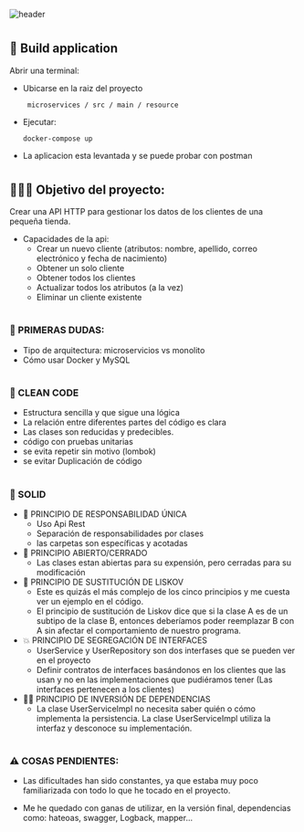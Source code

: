  

![header](https://capsule-render.vercel.app/api?text=Api%_%HTTP&fontColor=d6ace6 )
#
## 🔨 Build application 
Abrir una terminal:

- Ubicarse en la raiz del proyecto 
  ```
   microservices / src / main / resource 
   ```
- Ejecutar:
  ```
  docker-compose up
  ```
 - La aplicacion esta levantada y se puede probar con postman

#
## 👩🏽‍💻 Objetivo del proyecto:
 Crear una API HTTP para gestionar los datos de los clientes de una pequeña tienda.
  - Capacidades de la api: 
    - Crear un nuevo cliente (atributos: nombre, apellido, correo electrónico y fecha de nacimiento)
    - Obtener un solo cliente 
    - Obtener todos los clientes 
    - Actualizar todos los atributos (a la vez) 
    - Eliminar un cliente existente 
#
### 🤔 PRIMERAS DUDAS:
 - Tipo de arquitectura: microservicios vs monolito 
 - Cómo usar Docker y MySQL
#
### 🧹 CLEAN CODE
  - Estructura sencilla y que sigue una lógica
  - La relación entre diferentes partes del código es clara
  - Las clases son reducidas y predecibles.
  - código con pruebas unitarias
  - se evita repetir sin motivo (lombok)
  - se evitar Duplicación de código
  
#
### 📖 SOLID 

  - 🕺 PRINCIPIO DE RESPONSABILIDAD ÚNICA 
      - Uso Api Rest 
      - Separación de responsabilidades por clases  
      - las carpetas son específicas y acotadas 
  - 🤯 PRINCIPIO ABIERTO/CERRADO
      - Las clases estan abiertas para su expensión, pero cerradas para su modificación
  - 🔁 PRINCIPIO DE SUSTITUCIÓN DE LISKOV
      - Este es quizás el más complejo de los cinco principios y me cuesta ver un ejemplo en el código.
      - El principio de sustitución de Liskov dice que si la clase A es de un subtipo de la clase B, entonces deberíamos poder reemplazar B con A sin afectar el comportamiento de nuestro programa.
  - 💥  PRINCIPIO DE SEGREGACIÓN DE INTERFACES
      - UserService y UserRepository son dos interfases que se pueden ver en el proyecto
      - Definir contratos de interfaces basándonos en los clientes que las usan y no en las implementaciones que pudiéramos tener (Las interfaces pertenecen a los clientes)
  - 🤹‍♀ PRINCIPIO DE INVERSIÓN DE DEPENDENCIAS
    - La clase UserServiceImpl  no necesita saber quién o cómo implementa la persistencia. La clase UserServiceImpl utiliza la interfaz y desconoce su implementación.
#
### ⚠️ COSAS PENDIENTES:

  - Las dificultades han sido constantes, ya que estaba muy poco familiarizada con todo lo que he tocado en  el proyecto.
  
 -  Me he quedado con ganas de utilizar, en la versión final, dependencias como: hateoas, swagger, Logback, mapper...
  
  
  
  
 













